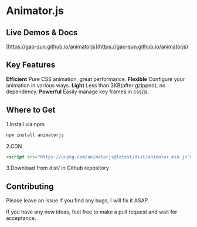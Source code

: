 # Animator.js

## Live Demos & Docs
[https://gao-sun.github.io/animatorjs](https://gao-sun.github.io/animatorjs)

## Key Features

**Efficient** Pure CSS animation, great performance.
**Flexible** Configure your animation in various ways.
**Light** Less than 3KB(after gzipped), no dependency.
**Powerful** Easily manage key frames in css/js.

## Where to Get

1.Install via npm
```bash
npm install animatorjs
```

2.CDN

```html
<script src="https://unpkg.com/animatorjs@latest/dist/animator.min.js"></script>
```

3.Download from dist/ in Github repository

## Contributing

Please leave an issue if you find any bugs, I will fix it ASAP.

If you have any new ideas, feel free to make a pull request and wait for acceptance.